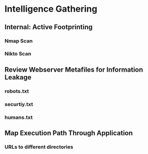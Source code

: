 # Intelligence Gathering



## Internal: Active Footprinting

### Nmap Scan

### Nikto Scan

## Review Webserver Metafiles for Information Leakage

### robots.txt

### securtiy.txt

### humans.txt

## Map Execution Path Through Application

### URLs to different directories
